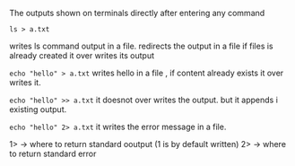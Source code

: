 The outputs shown on terminals directly after entering any command


```ls > a.txt```

writes ls command output in a file. redirects the output in a file
if files is already created it over writes its output

```echo "hello" > a.txt```
writes hello in a file , if content already exists it over writes it.

```echo "hello" >> a.txt```
it doesnot over writes the output. but it appends i existing output.

```echo "hello" 2> a.txt```
it writes the error message in a file.

1> -> where to return standard ooutput (1 is by default written)
2> -> where to return standard error




